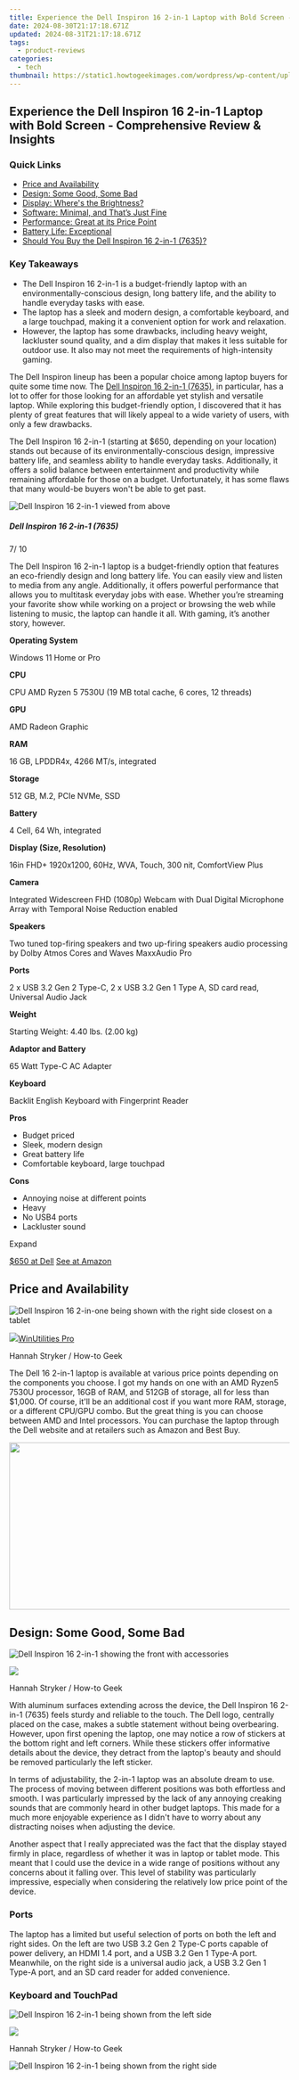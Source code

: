 ```yaml
---
title: Experience the Dell Inspiron 16 2-in-1 Laptop with Bold Screen - Comprehensive Review & Insights
date: 2024-08-30T21:17:18.671Z
updated: 2024-08-31T21:17:18.671Z
tags:
  - product-reviews
categories:
  - tech
thumbnail: https://static1.howtogeekimages.com/wordpress/wp-content/uploads/wm/2023/09/dell-16-2-in-1-hero-1.jpg
---
```


## Experience the Dell Inspiron 16 2-in-1 Laptop with Bold Screen - Comprehensive Review & Insights

### Quick Links

* [Price and Availability](https://video-screen-grab.techidaily.com/new-unlocking-the-potential-of-your-vr-gametime-recordings/)
* [Design: Some Good, Some Bad](https://digital-screen-recording.techidaily.com/new-step-by-step-screencasting-team-virtual-gatherings-for-2024/)
* [Display: Where's the Brightness?](https://vimeo-videos.techidaily.com/updated-techniques-to-extract-sound-from-vimeo-videos/)
* [Software: Minimal, and That’s Just Fine](https://android-transfer.techidaily.com/how-to-transfer-data-from-vivo-v30-to-samsung-phone-drfone-by-drfone-transfer-from-android-transfer-from-android/)
* [Performance: Great at its Price Point](https://extra-support.techidaily.com/mastering-the-nuances-of-softening-sounds-via-lumafusion-for-2024/)
* [Battery Life: Exceptional](https://fox-direct.techidaily.com/new-unlock-potential-with-free-premiere-pro-plans-for-2024/)
* [Should You Buy the Dell Inspiron 16 2-in-1 (7635)?](https://www.howtogeek.com/dell-inspiron-16-2-in-1-7635-review/#should-you-buy-the-dell-inspiron-16-2-in-1-7635)

### Key Takeaways

* The Dell Inspiron 16 2-in-1 is a budget-friendly laptop with an environmentally-conscious design, long battery life, and the ability to handle everyday tasks with ease.
* The laptop has a sleek and modern design, a comfortable keyboard, and a large touchpad, making it a convenient option for work and relaxation.
* However, the laptop has some drawbacks, including heavy weight, lackluster sound quality, and a dim display that makes it less suitable for outdoor use. It also may not meet the requirements of high-intensity gaming.

 The Dell Inspiron lineup has been a popular choice among laptop buyers for quite some time now. The [Dell Inspiron 16 2-in-1 (7635)](https://www.amazon.com/Dell-Inspiron-Business-Touchscreen-Fingerprint/dp/B0CGGH97FN/?th=1&tag=htg-v2-56n4v1c-20&ascsubtag=UUhtgUeUpU2000254&asc%5Frefurl=https%3A%2F%2Fwww.howtogeek.com%2Fdell-inspiron-16-2-in-1-7635-review%2F&asc%5Fcampaign=Affiliate), in particular, has a lot to offer for those looking for an affordable yet stylish and versatile laptop. While exploring this budget-friendly option, I discovered that it has plenty of great features that will likely appeal to a wide variety of users, with only a few drawbacks.

 The Dell Inspiron 16 2-in-1 (starting at $650, depending on your location) stands out because of its environmentally-conscious design, impressive battery life, and seamless ability to handle everyday tasks. Additionally, it offers a solid balance between entertainment and productivity while remaining affordable for those on a budget. Unfortunately, it has some flaws that many would-be buyers won't be able to get past.

![Dell Inspiron 16 2-in-1 viewed from above](https://static1.howtogeekimages.com/wordpress/wp-content/uploads/2023/09/dell-inspiron-16-2-in-1-from-above.png) 

#####  Dell Inspiron 16 2-in-1 (7635)

7/ 10 

The Dell Inspiron 16 2-in-1 laptop is a budget-friendly option that features an eco-friendly design and long battery life. You can easily view and listen to media from any angle. Additionally, it offers powerful performance that allows you to multitask everyday jobs with ease. Whether you’re streaming your favorite show while working on a project or browsing the web while listening to music, the laptop can handle it all. With gaming, it’s another story, however. 

**Operating System** 

 Windows 11 Home or Pro 

**CPU** 

 CPU AMD Ryzen 5 7530U (19 MB total cache, 6 cores, 12 threads) 

**GPU** 

 AMD Radeon Graphic 

**RAM** 

 16 GB, LPDDR4x, 4266 MT/s, integrated 

**Storage** 

 512 GB, M.2, PCIe NVMe, SSD 

**Battery** 

 4 Cell, 64 Wh, integrated 

**Display (Size, Resolution)** 

 16in FHD+ 1920x1200, 60Hz, WVA, Touch, 300 nit, ComfortView Plus 

**Camera** 

 Integrated Widescreen FHD (1080p) Webcam with Dual Digital Microphone Array with Temporal Noise Reduction enabled 

**Speakers** 

 Two tuned top-firing speakers and two up-firing speakers audio processing by Dolby Atmos Cores and Waves MaxxAudio Pro 

**Ports** 

 2 x USB 3.2 Gen 2 Type-C, 2 x USB 3.2 Gen 1 Type A, SD card read, Universal Audio Jack 

**Weight** 

 Starting Weight: 4.40 lbs. (2.00 kg) 

**Adaptor and Battery** 

 65 Watt Type-C AC Adapter 

**Keyboard** 

 Backlit English Keyboard with Fingerprint Reader 

**Pros** 
* Budget priced
* Sleek, modern design
* Great battery life
* Comfortable keyboard, large touchpad

**Cons** 
* Annoying noise at different points
* Heavy
* No USB4 ports
* Lackluster sound

Expand 

[$650 at Dell](https://shop-links.co/link/?exclusive=1&publisher_slug=itechdaily19598&url=https%3A%2F%2Fwww.anrdoezrs.net%2Flinks%2F3607085%2Ftype%2Fdlg%2Fsid%2FUUhtgUeUpU2000254%2Fhttps%3A%2F%2Fwww.dell.com%2Fen-us%2Fshop%2Flaptops%2Famd%2Fspd%2Finspiron-16-7635-2-in-1-laptop) [See at Amazon](https://www.amazon.com/Dell-Inspiron-Business-Touchscreen-Fingerprint/dp/B0CGGH97FN/?tag=htg-v2-56n4v1c-20&ascsubtag=UUhtgUeUpU2000254&asc%5Frefurl=https%3A%2F%2Fwww.howtogeek.com%2Fdell-inspiron-16-2-in-1-7635-review%2F&asc%5Fcampaign=Affiliate) 

##  Price and Availability

![Dell Inspiron 16 2-in-one being shown with the right side closest on a tablet](https://static1.howtogeekimages.com/wordpress/wp-content/uploads/wm/2023/09/dell-inspiron-16-2-in-1-center-1.jpg) 

<!-- affiliate ads begin -->
<a href="https://secure.2checkout.com/order/checkout.php?PRODS=4665597&QTY=1&AFFILIATE=108875&CART=1"><img src="https://www.pcclean.io/wp-content/uploads/2018/03/winutilities-box-130521.png" border="0">WinUtilities Pro</a>
<!-- affiliate ads end -->
Hannah Stryker / How-to Geek

 The Dell 16 2-in-1 laptop is available at various price points depending on the components you choose. I got my hands on one with an AMD Ryzen5 7530U processor, 16GB of RAM, and 512GB of storage, all for less than $1,000\. Of course, it'll be an additional cost if you want more RAM, storage, or a different CPU/GPU combo. But the great thing is you can choose between AMD and Intel processors. You can purchase the laptop through the Dell website and at retailers such as Amazon and Best Buy.

<!-- affiliate ads begin -->
<a href="https://25home.pxf.io/c/5597632/2090698/16836" target="_top" id="2090698"><img src="//a.impactradius-go.com/display-ad/16836-2090698" border="0" alt="" width="720" height="300"/></a>
<!-- affiliate ads end -->
##  Design: Some Good, Some Bad

![Dell Inspiron 16 2-in-1 showing the front with accessories](https://static1.howtogeekimages.com/wordpress/wp-content/uploads/wm/2023/09/dell-inspiron-16-2-in-1-front-2.jpg) 

<!-- affiliate ads begin -->
<a href="https://shop.systoolsgroup.com/affiliate.php?ACCOUNT=SYSTOOBY&AFFILIATE=108875&PATH=https%3A%2F%2Fwww.systoolsgroup.com%3FAFFILIATE%3D108875%26RESOURCE%3DSysTools%2BGmail%2BBackup"><img src="https://www.systoolsgroup.com/box/gmail-backup.png" border="0"></a>
<!-- affiliate ads end -->
Hannah Stryker / How-to Geek

 With aluminum surfaces extending across the device, the Dell Inspiron 16 2-in-1 (7635) feels sturdy and reliable to the touch. The Dell logo, centrally placed on the case, makes a subtle statement without being overbearing. However, upon first opening the laptop, one may notice a row of stickers at the bottom right and left corners. While these stickers offer informative details about the device, they detract from the laptop's beauty and should be removed particularly the left sticker.

 In terms of adjustability, the 2-in-1 laptop was an absolute dream to use. The process of moving between different positions was both effortless and smooth. I was particularly impressed by the lack of any annoying creaking sounds that are commonly heard in other budget laptops. This made for a much more enjoyable experience as I didn't have to worry about any distracting noises when adjusting the device.

 Another aspect that I really appreciated was the fact that the display stayed firmly in place, regardless of whether it was in laptop or tablet mode. This meant that I could use the device in a wide range of positions without any concerns about it falling over. This level of stability was particularly impressive, especially when considering the relatively low price point of the device.

###  Ports

 The laptop has a limited but useful selection of ports on both the left and right sides. On the left are two USB 3.2 Gen 2 Type-C ports capable of power delivery, an HDMI 1.4 port, and a USB 3.2 Gen 1 Type-A port. Meanwhile, on the right side is a universal audio jack, a USB 3.2 Gen 1 Type-A port, and an SD card reader for added convenience.

###  Keyboard and TouchPad

![Dell Inspiron 16 2-in-1 being shown from the left side](https://static1.howtogeekimages.com/wordpress/wp-content/uploads/2023/09/dell-inspiron-16-2-in-1-left-side-1-2.jpg) 

<!-- affiliate ads begin -->
<a href="https://store.nero.com/order/checkout.php?PRODS=42296740&QTY=1&AFFILIATE=108875&CART=1"><img src="https://www.nero.com/nero-com-wAssets/img/banners/2023/biu/Nero_BackItUp_Screen_2.webp" border="0"></a>
<!-- affiliate ads end -->
Hannah Stryker / How-to Geek

![Dell Inspiron 16 2-in-1 being shown from the right side](https://static1.howtogeekimages.com/wordpress/wp-content/uploads/wm/2023/09/dell-inspiron-16-2-in-1-right-side-2-2.jpg) 

<!-- affiliate ads begin -->
<span id="1793213">
					<video width="1080" height="1620" style="cursor:pointer"
           poster="//a.impactradius-go.com/display-clicktoplayimage/1793213.jpeg"
           onclick="if(!this.playClicked){this.play();this.setAttribute('controls',true);this.playClicked=true;}">
	   <source src="//a.impactradius-go.com/display-ad/19135-1793213">
	   <img src="//a.impactradius-go.com/display-clicktoplayimage/1793213.jpeg" style="border: none; height: 100%; width: 100%; object-fit: contain">
	</video>
	<div style="width:1080px;text-align:center"><a href="javascript:window.open(decodeURIComponent('https%3A%2F%2Ftinyland.pxf.io%2Fc%2F5597632%2F1793213%2F19135'), '_blank');void(0);">Click here</a></div>
</span>
<img height="0" width="0" src="https://imp.pxf.io/i/5597632/1793213/19135" style="position:absolute;visibility:hidden;" border="0" />
<!-- affiliate ads end -->
Hannah Stryker / How-to Geek

Close 

 With its soft backlight, the keyboard felt good on my fingertips. It provided a cozy typing experience, whether indulging in a quick 60-second burst of typing or diving into an entire 60-minute writing session. The keys glided effortlessly beneath my fingers, moving smoothly from one to the next, with highly responsive feedback to each touch. Although it would have been a welcomed addition, the absence of a numeric keypad hardly comes as a surprise at this price point. The touchpad is perfectly sized in the middle bottom of the keyboard, delivering expected gesture recognition and navigation.

###  Audio

 The Dell Inspiron 16 2-in-1 has four speakers—two tuned top-firing speakers and two up-firing ones. With Dolby Atmos Cores and Waves MaxxAudio Pro, I anticipated an exceptional sound experience. Unfortunately, the sound quality was disappointing. There were frequent distortions and a lack of depth while listening to music or watching videos. The issue was even more pronounced during video calls, where a constant crackling sound became highly irritating after a short time.

<!-- affiliate ads begin -->
<a href="https://getlyla.pxf.io/c/5597632/1455723/15391" target="_top" id="1455723"><img src="//a.impactradius-go.com/display-ad/15391-1455723" border="0" alt="" width="336" height="280"/></a><img height="0" width="0" src="https://imp.pxf.io/i/5597632/1455723/15391" style="position:absolute;visibility:hidden;" border="0" />
<!-- affiliate ads end -->
###  Microphone

 The Dell Inspiron 2-in-1 is a versatile machine that offers a range of features to make your computing experience more enjoyable. However, during my use of this device, I found that the onboard microphones were not up to the mark. The sound produced by the microphones was distant and lacked the volume I was expecting, which made it difficult for my daughter to hear me during a test in a quiet environment. Although the machine boasts a digital microphone array with temporal noise reduction, the microphones did not perform as well as I had hoped. I was expecting better sound quality and clarity, but unfortunately, the microphones did not meet my expectations.

Your browser does not support the video tag. 

Your browser does not support the video tag. 

<!-- affiliate ads begin -->
<a href="https://secure.2checkout.com/order/checkout.php?PRODS=37100474&QTY=1&AFFILIATE=108875&CART=1"><img src="https://awario.com/images/pages/index/img-platform-ui-1280@1x.avif" border="0"></a>
<!-- affiliate ads end -->
##  Display: Where's the Brightness?

![Dell Inspiron 16 2-in-1 being shown on a tablet top](https://static1.howtogeekimages.com/wordpress/wp-content/uploads/wm/2023/09/dell-inspiron-16-2-in-1-display.jpg) 

Hannah Stryker / How-to Geek

 The device I reviewed is equipped with ComfortView Plus and AES 2.0 pen support, and its 16-inch display boasts an impressive 1920 x 1200 pixel resolution and 16:10 aspect ratio. It offers a wide viewing angle (WVA). However, its brightness of only 300nits is a significant drawback, mainly when used outdoors. Sadly, this issue is common in many mid-range laptops this year, including the [Lenovo Legion Slim 5](https://video-capture.techidaily.com/the-insiders-guide-to-overwatch-game-recording/), which, despite having impressive color quality, suffers from the same problem.

 Additionally, the Dell Inspiron 16's 60Hz display and slow response time make it unsuitable for fast-paced content viewing, as visible ghosting becomes a recurring issue. Moreover, this laptop does not support high-quality gaming action, making it an unattractive option for gamers looking for a device that can handle intense gameplay. Despite its impressive features, these drawbacks must be considered before purchasing.

<!-- affiliate ads begin -->
<a href="https://ephamedtechinc.pxf.io/c/5597632/2095369/26400" target="_top" id="2095369"><img src="//a.impactradius-go.com/display-ad/26400-2095369" border="0" alt="" width="1024" height="512"/></a><img height="0" width="0" src="https://imp.pxf.io/i/5597632/2095369/26400" style="position:absolute;visibility:hidden;" border="0" />
<!-- affiliate ads end -->
##  Software: Minimal, and That’s Just Fine

 The laptop arrives with only a few pre-installed software titles, which is positive. Additional applications such as MyDell, Support Assist, and Dropbox are alongside the McAfee trial version. The MyDell software is comprehensive, offering users valuable information and resources. This includes accessing system information, like the BIOS version, warranty status, and serial number, and updating Dell drivers and software. Furthermore, the software contains articles for help and assistance from Dell. In addition, the Support Assist app serves its purpose, as the name suggests, by allowing users to diagnose and solve any issues with their Dell PCs.

##  Performance: Great at its Price Point

 Having received a review unit that boasts an AMD Ryzen 5 7530U processor, 16GB RAM, 512GB storage, and AMD Radeon Graphics, I conducted several real-world tests to gauge its performance during everyday tasks, such as opening multiple windows in Google Chrome and using Adobe Photoshop for basic tasks. Additionally, I tested the machine while watching video content through YouTube and listening to music from Spotify, both online and offline.

 Overall, the machine performed exceptionally well despite its budget price. However, it didn't fare as well when it came to gaming, as there were noticeable delays depending on the action on the display, making it unsuitable for regular gamers, in my opinion. Nonetheless, for everyday tasks, the laptop performed exceptionally well.

##  Battery Life: Exceptional

 This laptop’s battery life is truly remarkable. It is one of the most efficient laptops I have ever used. Despite using it consistently for extended periods, I was astounded to discover I could attain a staggering 15 hours of charge before juicing it up again. This is an incredible accomplishment, especially considering this laptop has a 16-inch display. This makes it perfect for individuals who are always on the go and can’t afford to be tethered to a power source.

 As this is an entry-level laptop, I didn’t stress it beyond what would be considered normal usage. Overusing it would have resulted in a quicker battery drain and pushed the CPU/GPU beyond its capabilities. During my testing, I utilized the laptop for everyday activities such as using Microsoft Word, watching YouTube videos, listening to music, playing PC games, and sparingly using Adobe products.

##  Should You Buy the Dell Inspiron 16 2-in-1 (7635)?

![Dell Inspiron 16 2-in-1 looking from the top seeing the logo at the top](https://static1.howtogeekimages.com/wordpress/wp-content/uploads/wm/2023/09/dell-inspiron-16-2-in-1-top.jpg) 

<!-- affiliate ads begin -->
<a href="https://newchic.sjv.io/c/5597632/1659704/14420" target="_top" id="1659704"><img src="//a.impactradius-go.com/display-ad/14420-1659704" border="0" alt="" width="728" height="90"/></a><img height="0" width="0" src="https://imp.pxf.io/i/5597632/1659704/14420" style="position:absolute;visibility:hidden;" border="0" />
<!-- affiliate ads end -->
Hannah Stryker / How-to Geek

 There are many options to choose from when it comes to laptops, but not all of them are exceptional, especially those at the lower end of the market. However, if you're looking for a reliable, budget-friendly device that doesn't compromise performance, the [Dell Inspiron 16 2-in-1 (7635)](http://www.amazon.com/Dell-Inspiron-Business-Touchscreen-Fingerprint/dp/B0CGGH97FN/?tag=htg-v2-56n4v1c-20&ascsubtag=UUhtgUeUpU2000254&asc%5Frefurl=https%3A%2F%2Fwww.howtogeek.com%2Fdell-inspiron-16-2-in-1-7635-review%2F&asc%5Fcampaign=Affiliate) is worth considering.

 One of the standout features of this laptop is its spacious display. With a 16-inch screen, you'll have plenty of room to work, watch movies, or browse the internet without feeling cramped. Plus, the laptop's 2-in-1 design means you can use it as a traditional laptop or flip the screen around to use it as a tablet, adding to its versatility.

 Another area where the Dell Inspiron 16 2-in-1 excels is battery life. With up to 15 hours of run time, you can use this laptop for an entire day without recharging. This makes it an excellent choice for students, families, and individuals who engage in routine activities like writing, browsing the internet, or streaming videos.

 However, there are some significant downsides to consider. Firstly, its dim display is not practical for outdoor use, and you may struggle to see the screen in bright sunlight. Secondly, while the laptop can run some games, it's unsuitable for high-intensity gaming. And finally, while you can enjoy your favorite videos on this device, the audio quality isn't up to par, which is worth considering if you value good sound quality.

 Overall, if you're looking for a solid, budget-friendly laptop that's versatile, has a spacious display, and can easily handle everyday tasks, the Dell Inspiron 16 2-in-1 is worth considering. Otherwise, keep looking.

![Dell Inspiron 16 2-in-1 viewed from above](https://static1.howtogeekimages.com/wordpress/wp-content/uploads/2023/09/dell-inspiron-16-2-in-1-from-above.png) 

#####  Dell Inspiron 16 2-in-1 (7635)

7/ 10 

Although this laptop isn't for everyone, it has key features that make it worth considering. If you're looking for a large display and great battery life, read on.

[$650 at Dell](https://shop-links.co/link/?exclusive=1&publisher_slug=itechdaily19598&url=https%3A%2F%2Fwww.anrdoezrs.net%2Flinks%2F3607085%2Ftype%2Fdlg%2Fsid%2FUUhtgUeUpU2000254%2Fhttps%3A%2F%2Fwww.dell.com%2Fen-us%2Fshop%2Flaptops%2Famd%2Fspd%2Finspiron-16-7635-2-in-1-laptop) [See at Amazon](https://www.amazon.com/Dell-Inspiron-Business-Touchscreen-Fingerprint/dp/B0CGGH97FN/?tag=htg-v2-56n4v1c-20&ascsubtag=UUhtgUeUpU2000254&asc%5Frefurl=https%3A%2F%2Fwww.howtogeek.com%2Fdell-inspiron-16-2-in-1-7635-review%2F&asc%5Fcampaign=Affiliate)

<ins class="adsbygoogle"
     style="display:block"
     data-ad-format="autorelaxed"
     data-ad-client="ca-pub-7571918770474297"
     data-ad-slot="1223367746"></ins>



<ins class="adsbygoogle"
     style="display:block"
     data-ad-client="ca-pub-7571918770474297"
     data-ad-slot="8358498916"
     data-ad-format="auto"
     data-full-width-responsive="true"></ins>

<span class="atpl-alsoreadstyle">Also read:</span>
<div><ul>
<li><a href="https://youtube-zero.techidaily.com/024-approved-make-your-comments-pop-with-emojis-in-youtube/"><u>[New] 2024 Approved  Make Your Comments Pop with Emojis in YouTube</u></a></li>
<li><a href="https://facebook-clips.techidaily.com/new-2024-approved-maximize-online-sales-the-most-reliable-15-facebook-analysis-tools/"><u>[New] 2024 Approved  Maximize Online Sales  The Most Reliable 15 Facebook Analysis Tools</u></a></li>
<li><a href="https://facebook-video-share.techidaily.com/new-in-2024-crafting-perfect-thumbnails-for-higher-clickthrough-rates/"><u>[New] In 2024, Crafting Perfect Thumbnails for Higher Clickthrough Rates</u></a></li>
<li><a href="https://some-guidance.techidaily.com/new-interactive-therapy-in-the-virtual-world/"><u>[New] Interactive Therapy in the Virtual World</u></a></li>
<li><a href="https://facebook-video-footage.techidaily.com/new-unlocking-the-secrets-to-parallel-playback-prowess/"><u>[New] Unlocking the Secrets to Parallel Playback Prowess</u></a></li>
<li><a href="https://eaxpv-info.techidaily.com/updated-2024-approved-how-to-retrieve-your-voice-on-youtube-comments/"><u>[Updated] 2024 Approved  How To Retrieve Your Voice on YouTube (Comments)</u></a></li>
<li><a href="https://youtube-tips.techidaily.com/ed-2024-approved-revolutionize-your-music-playback-with-these-high-quality-free-audio-splits/"><u>[Updated] 2024 Approved  Revolutionize Your Music Playback with These High-Quality Free Audio Splits</u></a></li>
<li><a href="https://screen-video-capture.techidaily.com/updated-bandicam-uncovered-a-critical-review-for-tech-enthusiasts/"><u>[Updated] Bandicam Uncovered  A Critical Review for Tech Enthusiasts</u></a></li>
<li><a href="https://screen-activity-recording.techidaily.com/updated-capturing-cinema-smartphone-mac-and-desktop-screenshots-for-2024/"><u>[Updated] Capturing Cinema  Smartphone, Mac, and Desktop Screenshots for 2024</u></a></li>
<li><a href="https://twitter-videos.techidaily.com/updated-in-2024-enhance-engagement-personalize-twitter-videos-with-new-thumbnails/"><u>[Updated] In 2024, Enhance Engagement  Personalize Twitter Videos with New Thumbnails</u></a></li>
<li><a href="https://screen-recording.techidaily.com/updated-pixel-capture-reimagined-for-2024/"><u>[Updated] Pixel Capture Reimagined for 2024</u></a></li>
<li><a href="https://some-approaches.techidaily.com/1-get-the-complete-set-of-macxdvd-utilities-secure-your-legitimate-full-version-today/"><u>1. Get the Complete Set of MacXDVD Utilities: Secure Your Legitimate Full Version Today</u></a></li>
<li><a href="https://vp-tips.techidaily.com/2024-approved-navigating-the-best-lipo-cells-for-quality-flight-time/"><u>2024 Approved  Navigating the Best LiPo Cells for Quality Flight Time</u></a></li>
<li><a href="https://some-approaches.techidaily.com/1724766764426-2024dvd/"><u>初心者のための完全ガイド: 2024年のDVDから無料で高品質なブルーレイへの変換</u></a></li>
<li><a href="https://some-approaches.techidaily.com/mac-macx-dvdmacx-dvd-rippter-pro-and-convert-pro/"><u>厳選Mac用ソフトウェア: MacX DVD最安値でリーズナブルな価格でMacX DVD Rippter Pro & Convert Proを購入。</u></a></li>
<li><a href="https://phone-solutions.techidaily.com/best-software-to-fix-and-repair-corrupt-mp4-mov-avi-video-files-of-motorola-moto-g14-by-stellar-video-repair-mobile-video-repair/"><u>Best software to Fix and Repair Corrupt MP4,MOV,AVI video files of Motorola Moto G14</u></a></li>
<li><a href="https://techtrends.techidaily.com/do-you-truly-experience-the-full-dolby-atmos-audio/"><u>Do You Truly Experience the Full Dolby Atmos Audio?</u></a></li>
<li><a href="https://some-approaches.techidaily.com/download-premium-mkv-encoders-and-decoders-free-improve-hd-video-streaming-quality/"><u>Download Premium MKV Encoders & Decoders FREE! Improve HD Video Streaming Quality</u></a></li>
<li><a href="https://some-approaches.techidaily.com/easy-guide-converting-and-shrinking-mod-files-into-mp4-format-on-your-apple-computer/"><u>Easy Guide: Converting and Shrinking MOD Files Into MP4 Format on Your Apple Computer</u></a></li>
<li><a href="https://some-approaches.techidaily.com/effortless-dvd-to-video-conversion-on-macos-with-macx-professional-dvd-to-mp4-avi-and-mkv-creator/"><u>Effortless DVD-to-Video Conversion on macOS with MacX Professional DVD to MP4, AVI, and MKV Creator</u></a></li>
<li><a href="https://some-approaches.techidaily.com/expert-guide-to-high-quality-no-compromise-digital-copies-from-your-dvd-collection/"><u>Expert Guide to High-Quality, No-Compromise Digital Copies From Your DVD Collection</u></a></li>
<li><a href="https://some-approaches.techidaily.com/fixing-muted-video-issues-how-to-get-your-youtubes-playing-with-sound-again/"><u>Fixing Muted Video Issues - How to Get Your YouTubes Playing with Sound Again!</u></a></li>
<li><a href="https://some-approaches.techidaily.com/how-to-optimize-large-drone-footage-for-online-sharing-with-no-loss-of-video-clarity/"><u>How to Optimize Large Drone Footage for Online Sharing with No Loss of Video Clarity</u></a></li>
<li><a href="https://apple-account.techidaily.com/how-to-unlink-apple-id-from-iphone-14-by-drfone-ios/"><u>How To Unlink Apple ID From iPhone 14</u></a></li>
<li><a href="https://buynow-marvelous.techidaily.com/hunt-for-the-ultimate-cyber-monday-bargains-exceptional-offers-on-all-roku-models/"><u>Hunt for the Ultimate Cyber Monday Bargains: Exceptional Offers on All Roku Models</u></a></li>
<li><a href="https://screen-mirror.techidaily.com/in-2024-3-methods-to-mirror-htc-u23-to-roku-drfone-by-drfone-android/"><u>In 2024, 3 Methods to Mirror HTC U23 to Roku | Dr.fone</u></a></li>
<li><a href="https://iphone-unlock.techidaily.com/iphone-is-disabled-here-is-the-way-to-unlock-disabled-iphone-6s-plus-drfone-by-drfone-ios/"><u>iPhone Is Disabled? Here Is The Way To Unlock Disabled iPhone 6s Plus | Dr.fone</u></a></li>
<li><a href="https://some-approaches.techidaily.com/letztes-update-fur-macx-dvd-ripper-pro-kostenlos-beziehen/"><u>Letztes Update Für MacX DVD Ripper Pro Kostenlos Beziehen</u></a></li>
<li><a href="https://some-approaches.techidaily.com/m4a-against-mp3-a-comprehensive-analysis-of-audio-fidelity-compactness-and-professional-endorsement/"><u>M4A Against MP3: A Comprehensive Analysis of Audio Fidelity, Compactness & Professional Endorsement</u></a></li>
<li><a href="https://some-approaches.techidaily.com/macx-dvd-video-converter-pro-pack-get-your-free-promo-code-and-save-big-on-professional-software/"><u>MacX DVD Video Converter Pro Pack: Get Your Free Promo Code & Save Big on Professional Software!</u></a></li>
<li><a href="https://some-approaches.techidaily.com/musik-auf-ihrem-iphone-speichern-ohne-itunes-eine-schritt-fur-schritt-anleitung/"><u>Musik Auf Ihrem iPhone Speichern Ohne iTunes: Eine Schritt-Für-Schritt-Anleitung</u></a></li>
<li><a href="https://win11.techidaily.com/navigate-to-windows-11-search-backup-procedure/"><u>Navigate to Windows 11 Search Backup Procedure</u></a></li>
<li><a href="https://desktop-recording.techidaily.com/obs-mac-integration-step-by-step-installation-walkthrough/"><u>OBS Mac Integration  Step-by-Step Installation Walkthrough</u></a></li>
<li><a href="https://some-approaches.techidaily.com/online-video-converter/"><u>Online Video Converter: ダウンロードから操作方法、エラー解決策 - ユーザー体験レポート</u></a></li>
<li><a href="https://youtube-blog.techidaily.com/-realignment-youtube-on-mac-display-ratio-for-2024/"><u>Quick Realignment  YouTube on Mac Display Ratio for 2024</u></a></li>
<li><a href="https://some-approaches.techidaily.com/rare-insight-into-elite-dvd-rentals-can-you-join-their-exclusive-circle/"><u>Rare Insight Into Elite DVD Rentals – Can You Join Their Exclusive Circle?</u></a></li>
<li><a href="https://some-approaches.techidaily.com/record-stunning-4k-videos-at-60fps-on-your-iphone-trouble-free-viewing-experience/"><u>Record Stunning 4K Videos at 60Fps on Your iPhone - Trouble-Free Viewing Experience</u></a></li>
<li><a href="https://some-approaches.techidaily.com/seamless-transformation-from-flv-to-hevc-video-codec-on-both-macos-and-windows-platforms-best-practices/"><u>Seamless Transformation From FLV to HEVC Video Codec on Both macOS and Windows Platforms - Best Practices</u></a></li>
<li><a href="https://extra-skills.techidaily.com/split-screen-simplicity-mastering-picture-in-picture-videos-on-apple-devices-for-2024/"><u>Split-Screen Simplicity  Mastering Picture in Picture Videos on Apple Devices for 2024</u></a></li>
<li><a href="https://some-approaches.techidaily.com/top-filmdownloadseiten-fur-hollywood-and-bollywood-gratis-streaming-und-herunterladen/"><u>Top-Filmdownloadseiten Für Hollywood & Bollywood: Gratis Streaming Und Herunterladen</u></a></li>
<li><a href="https://some-approaches.techidaily.com/top-ranked-childrens-movies-of-2016-a-comprehensive-list/"><u>Top-Ranked Children's Movies of 2016 - A Comprehensive List</u></a></li>
<li><a href="https://some-approaches.techidaily.com/top-ranked-video-game-scores-download-the-greatest-tracks-at-no-cost/"><u>Top-Ranked Video Game Scores: Download the Greatest Tracks at No Cost</u></a></li>
<li><a href="https://some-approaches.techidaily.com/top-ranked-video-grabber-apps-for-hd-movie-downloads-on-mobile-devices/"><u>Top-Ranked Video Grabber Apps for HD Movie Downloads on Mobile Devices</u></a></li>
<li><a href="https://some-approaches.techidaily.com/top-ranking-dvd-extractor-software-fur-pc-und-mac-sichere-dvd-extraktion-in-verschiedenen-formaten-wie-avi-mp4-mkv/"><u>Top-Ranking DVD Extractor Software Für PC Und Mac: Sichere DVD-Extraktion in Verschiedenen Formaten Wie AVI, MP4, MKV</u></a></li>
<li><a href="https://some-approaches.techidaily.com/transferring-heic-images-from-iphone-to-mac-a-step-by-step-guide/"><u>Transferring HEIC Images From iPhone to Mac: A Step-by-Step Guide</u></a></li>
<li><a href="https://some-approaches.techidaily.com/transferring-images-from-your-iphone-to-a-mac-7-simple-methods/"><u>Transferring Images From Your iPhone to a Mac: 7 Simple Methods</u></a></li>
<li><a href="https://some-approaches.techidaily.com/ultimate-guide-to-free-dvd-cloning-programs-for-both-macos-and-windows-users/"><u>Ultimate Guide to Free DVD Cloning Programs for Both macOS and Windows Users</u></a></li>
<li><a href="https://some-approaches.techidaily.com/ultimate-guide-mastering-the-iphone-x-with-expert-hacks-and-insider-advice/"><u>Ultimate Guide: Mastering the iPhone X with Expert Hacks & Insider Advice</u></a></li>
<li><a href="https://some-approaches.techidaily.com/unify-apple-ecosystem-macx-a-convenient-solution-to-share-files-between-iphoneipodipad-and-mac-computers/"><u>Unify Apple Ecosystem: MacX - A Convenient Solution to Share Files Between iPhone/iPod/iPad and Mac Computers</u></a></li>
<li><a href="https://remote-screen-capture.techidaily.com/unparalleled-free-console-reproduction-software/"><u>Unparalleled Free Console Reproduction Software</u></a></li>
<li><a href="https://some-approaches.techidaily.com/windowsmacx-dvd-ripperwindows/"><u>Windowsからスムーズな変更！MacX DVD Ripper無料エディションWindows対応へのアップグレードがお易しに！</u></a></li>
<li><a href="https://facebook.techidaily.com/1719153500304-zuckerbergs-litecoin-louie-innovative-pet-nomenclature/"><u>Zuckerberg's 'Litecoin Louie': Innovative Pet Nomenclature</u></a></li>
</ul></div>
